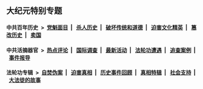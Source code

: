 ## 大纪元特别专题

#### 中共百年历史 &nbsp;>&nbsp; [党魁面目](indexes/nf1176107/README.md?10140430) &nbsp;| &nbsp; [杀人历史](indexes/nf1176106/README.md?10140430) &nbsp;| &nbsp; [破坏传统和道德](indexes/nf1176106/README.md?10140430) &nbsp;| &nbsp; [迫害文化精英](indexes/nf1176111/README.md?10140430) &nbsp;| &nbsp; [篡改历史](indexes/nf1176115/README.md?10140430) &nbsp;| &nbsp; [卖国](indexes/nf1176117/README.md?10140430) 

#### 中共活摘器官 &nbsp;>&nbsp; [热点评论](indexes/nf5879/README.md?10140430) &nbsp;| &nbsp; [国际调查](indexes/nf5947/README.md?10140430) &nbsp;| &nbsp; [最新活动](indexes/nf5883/README.md?10140430) &nbsp;| &nbsp; [法轮功遭遇](indexes/nf5881/README.md?10140430) &nbsp;| &nbsp; [追查案例](indexes/nf5880/README.md?10140430) &nbsp;| &nbsp; [事件报导](indexes/nf5877/README.md?10140430) 

#### 法轮功专辑 &nbsp;>&nbsp; [自焚伪案](indexes/nf5562/README.md?10140430) &nbsp;| &nbsp; [迫害真相](indexes/nf4379/README.md?10140430) &nbsp;| &nbsp; [历史事件回顾](indexes/nf5793/README.md?10140430) &nbsp;| &nbsp; [真相特辑](indexes/nf4389/README.md?10140430) &nbsp;| &nbsp; [社会支持](indexes/nf4386/README.md?10140430) &nbsp;| &nbsp; [大法徒的故事](indexes/nf1147481/README.md?10140430) 


